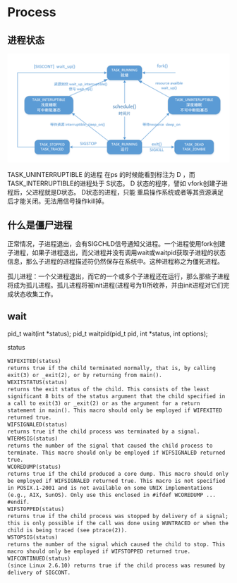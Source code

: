 Process
======

进程状态
-----

![](processes.png)

TASK_UNINTERRUPTIBLE 的进程 在ps 的时候能看到标注为 D ，而TASK_INTERRUPTIBLE的进程处于 S状态。
D 状态的程序，譬如 vfork创建子进程后，父进程就是D状态。
D状态的进程，只能 重启操作系统或者等其资源满足后才能关闭。无法用信号操作kill掉。


什么是僵尸进程
-----

正常情况，子进程退出，会有SIGCHLD信号通知父进程。一个进程使用fork创建子进程，如果子进程退出，而父进程并没有调用wait或waitpid获取子进程的状态信息，那么子进程的进程描述符仍然保存在系统中。这种进程称之为僵死进程。

孤儿进程：一个父进程退出，而它的一个或多个子进程还在运行，那么那些子进程将成为孤儿进程。孤儿进程将被init进程(进程号为1)所收养，并由init进程对它们完成状态收集工作。

wait
-----
pid_t wait(int *status);
pid_t waitpid(pid_t pid, int *status, int options);

status

	WIFEXITED(status)
	returns true if the child terminated normally, that is, by calling exit(3) or _exit(2), or by returning from main().
	WEXITSTATUS(status)
	returns the exit status of the child. This consists of the least significant 8 bits of the status argument that the child specified in a call to exit(3) or _exit(2) or as the argument for a return statement in main(). This macro should only be employed if WIFEXITED returned true.
	WIFSIGNALED(status)
	returns true if the child process was terminated by a signal.
	WTERMSIG(status)
	returns the number of the signal that caused the child process to terminate. This macro should only be employed if WIFSIGNALED returned true.
	WCOREDUMP(status)
	returns true if the child produced a core dump. This macro should only be employed if WIFSIGNALED returned true. This macro is not specified in POSIX.1-2001 and is not available on some UNIX implementations (e.g., AIX, SunOS). Only use this enclosed in #ifdef WCOREDUMP ... #endif.
	WIFSTOPPED(status)
	returns true if the child process was stopped by delivery of a signal; this is only possible if the call was done using WUNTRACED or when the child is being traced (see ptrace(2)).
	WSTOPSIG(status)
	returns the number of the signal which caused the child to stop. This macro should only be employed if WIFSTOPPED returned true.
	WIFCONTINUED(status)
	(since Linux 2.6.10) returns true if the child process was resumed by delivery of SIGCONT.


